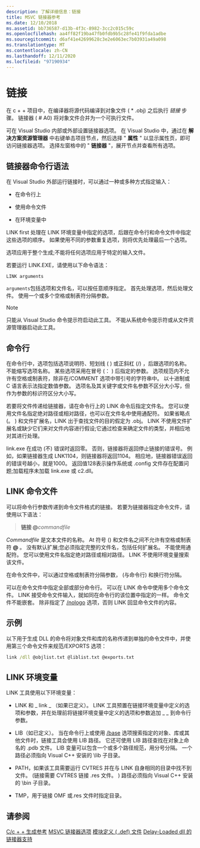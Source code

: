```yaml
---
description: 了解详细信息：链接
title: MSVC 链接器参考
ms.date: 12/10/2018
ms.assetid: bb736587-d13b-4f3c-8982-3cc2c015c59c
ms.openlocfilehash: aa4ff82f19ba47fb0fdb9b5c28fe41f9fda1adbe
ms.sourcegitcommit: d6af41e42699628c3e2e6063ec7b03931a49a098
ms.translationtype: MT
ms.contentlocale: zh-CN
ms.lasthandoff: 12/11/2020
ms.locfileid: "97190934"
---
```

# <a name="linking"></a>链接

在 c + + 项目中，在编译器将源代码编译到对象文件 ( * .obj) 之后执行 *链接* 步骤。 链接器 ( # A0) 将对象文件合并为一个可执行文件。

可在 Visual Studio 内部或外部设置链接器选项。 在 Visual Studio 中，通过在 **解决方案资源管理器** 中右键单击项目节点，然后选择 " **属性** " 以显示属性页，即可访问链接器选项。 选择左窗格中的 " **链接器** "，展开节点并查看所有选项。

## <a name="linker-command-line-syntax"></a>链接器命令行语法

在 Visual Studio 外部运行链接时，可以通过一种或多种方式指定输入：

- 在命令行上

- 使用命令文件

- 在环境变量中

LINK first 处理在 LINK 环境变量中指定的选项，后跟在命令行和命令文件中指定这些选项的顺序。 如果使用不同的参数重复选项，则将优先处理最后一个选项。

选项应用于整个生成;不能将任何选项应用于特定的输入文件。

若要运行 LINK.EXE，请使用以下命令语法：

```
LINK arguments
```

`arguments`包括选项和文件名，可以按任意顺序指定。 首先处理选项，然后处理文件。 使用一个或多个空格或制表符分隔参数。

> [!NOTE]
> 只能从 Visual Studio 命令提示符启动此工具。 不能从系统命令提示符或从文件资源管理器启动此工具。

## <a name="command-line"></a>命令行

在命令行中，选项包括选项说明符、短划线 ( ) 或正斜杠 (/) ，后跟选项的名称。 不能缩写选项名称。 某些选项采用在冒号 (： ) 后指定的参数。 选项规范内不允许有空格或制表符，除非在/COMMENT 选项中带引号的字符串中。 以十进制或 C 语言表示法指定数值参数。 选项名及其关键字或文件名参数不区分大小写，但作为参数的标识符区分大小写。

若要将文件传递给链接器，请在命令行上的 LINK 命令后指定文件名。 您可以使用文件名指定绝对路径或相对路径，也可以在文件名中使用通配符。 如果省略点 (。 ) 和文件扩展名，LINK 出于查找文件的目的假定为 .obj。 LINK 不使用文件扩展名或缺少它们来对文件内容进行假设;它通过检查来确定文件的类型，并相应地对其进行处理。

link.exe 在成功 (不) 错误时返回零。  否则，链接器将返回停止链接的错误号。  例如，如果链接器生成 LNK1104，则链接器将返回1104。  相应地，链接器错误返回的错误号越小，就是1000。  返回值128表示操作系统或 .config 文件存在配置问题;加载程序未加载 link.exe 或 c2.dll。

## <a name="link-command-files"></a>LINK 命令文件

可以将命令行参数传递到命令文件格式的链接。 若要为链接器指定命令文件，请使用以下语法：

> **链接 \@**<em>commandfile</em>

*Commandfile* 是文本文件的名称。 At 符号 () 和文件名之间不允许有空格或制表符 **\@** 。 没有默认扩展;您必须指定完整的文件名，包括任何扩展名。 不能使用通配符。 您可以使用文件名指定绝对路径或相对路径。 LINK 不使用环境变量搜索该文件。

在命令文件中，可以通过空格或制表符分隔参数， (与命令行) 和换行符分隔。

可以在命令文件中指定全部或部分命令行。 可以在 LINK 命令中使用多个命令文件。 LINK 接受命令文件输入，就如同在命令行的该位置中指定的一样。 命令文件不能嵌套。 除非指定了 [/nologo](nologo-suppress-startup-banner-linker.md) 选项，否则 LINK 回显命令文件的内容。

## <a name="example"></a>示例

以下用于生成 DLL 的命令将对象文件和库的名称传递到单独的命令文件中，并使用第三个命令文件来规范/EXPORTS 选项：

```cmd
link /dll @objlist.txt @liblist.txt @exports.txt
```

## <a name="link-environment-variables"></a>LINK 环境变量

LINK 工具使用以下环境变量：

- LINK 和 \_ link \_ （如果已定义）。 LINK 工具预置在链接环境变量中定义的选项和参数，并在处理前将链接环境变量中定义的选项和参数追加 \_ \_ 到命令行参数。

- LIB（如已定义）。 当在命令行上或使用 [/base](base-base-address.md) 选项搜索指定的对象、库或其他文件时，链接工具会使用 LIB 路径。 它还可使用 LIB 路径查找在对象上命名的 .pdb 文件。 LIB 变量可以包含一个或多个路径规范，用分号分隔。 一个路径必须指向 Visual C++ 安装的 \lib 子目录。

- PATH，如果该工具需要运行 CVTRES 并在与 LINK 自身相同的目录中找不到文件。  (链接需要 CVTRES 链接 .res 文件。 ) 路径必须指向 Visual C++ 安装的 \bin 子目录。

- TMP，用于链接 OMF 或.res 文件时指定目录。

## <a name="see-also"></a>请参阅

[C/c + + 生成参考](c-cpp-building-reference.md) 
[MSVC 链接器选项](linker-options.md) 
[模块定义 ( .def) 文件](module-definition-dot-def-files.md) 
[Delay-Loaded dll 的链接器支持](linker-support-for-delay-loaded-dlls.md)
